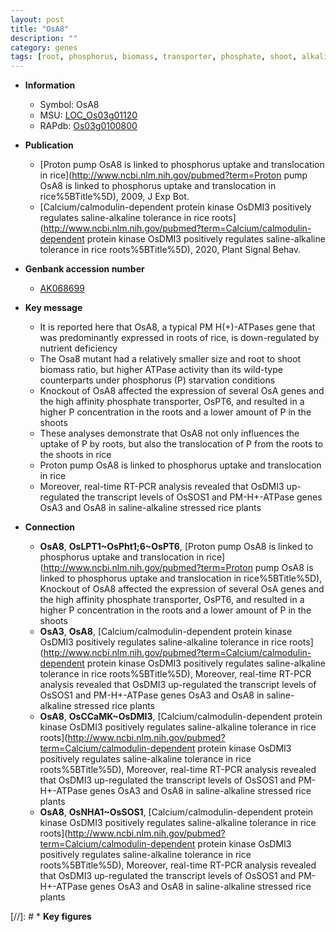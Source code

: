 ```yaml
---
layout: post
title: "OsA8"
description: ""
category: genes
tags: [root, phosphorus, biomass, transporter, phosphate, shoot, alkaline stress]
---
```


* **Information**  
    + Symbol: OsA8  
    + MSU: [LOC_Os03g01120](http://rice.uga.edu/cgi-bin/ORF_infopage.cgi?orf=LOC_Os03g01120)  
    + RAPdb: [Os03g0100800](http://rapdb.dna.affrc.go.jp/viewer/gbrowse_details/irgsp1?name=Os03g0100800)  

* **Publication**  
    + [Proton pump OsA8 is linked to phosphorus uptake and translocation in rice](http://www.ncbi.nlm.nih.gov/pubmed?term=Proton pump OsA8 is linked to phosphorus uptake and translocation in rice%5BTitle%5D), 2009, J Exp Bot.
    + [Calcium/calmodulin-dependent protein kinase OsDMI3 positively regulates saline-alkaline tolerance in rice roots](http://www.ncbi.nlm.nih.gov/pubmed?term=Calcium/calmodulin-dependent protein kinase OsDMI3 positively regulates saline-alkaline tolerance in rice roots%5BTitle%5D), 2020, Plant Signal Behav.

* **Genbank accession number**  
    + [AK068699](http://www.ncbi.nlm.nih.gov/nuccore/AK068699)

* **Key message**  
    + It is reported here that OsA8, a typical PM H(+)-ATPases gene that was predominantly expressed in roots of rice, is down-regulated by nutrient deficiency
    + The Osa8 mutant had a relatively smaller size and root to shoot biomass ratio, but higher ATPase activity than its wild-type counterparts under phosphorus (P) starvation conditions
    + Knockout of OsA8 affected the expression of several OsA genes and the high affinity phosphate transporter, OsPT6, and resulted in a higher P concentration in the roots and a lower amount of P in the shoots
    + These analyses demonstrate that OsA8 not only influences the uptake of P by roots, but also the translocation of P from the roots to the shoots in rice
    + Proton pump OsA8 is linked to phosphorus uptake and translocation in rice
    + Moreover, real-time RT-PCR analysis revealed that OsDMI3 up-regulated the transcript levels of OsSOS1 and PM-H+-ATPase genes OsA3 and OsA8 in saline-alkaline stressed rice plants

* **Connection**  
    + __OsA8__, __OsLPT1~OsPht1;6~OsPT6__, [Proton pump OsA8 is linked to phosphorus uptake and translocation in rice](http://www.ncbi.nlm.nih.gov/pubmed?term=Proton pump OsA8 is linked to phosphorus uptake and translocation in rice%5BTitle%5D), Knockout of OsA8 affected the expression of several OsA genes and the high affinity phosphate transporter, OsPT6, and resulted in a higher P concentration in the roots and a lower amount of P in the shoots
    + __OsA3__, __OsA8__, [Calcium/calmodulin-dependent protein kinase OsDMI3 positively regulates saline-alkaline tolerance in rice roots](http://www.ncbi.nlm.nih.gov/pubmed?term=Calcium/calmodulin-dependent protein kinase OsDMI3 positively regulates saline-alkaline tolerance in rice roots%5BTitle%5D),  Moreover, real-time RT-PCR analysis revealed that OsDMI3 up-regulated the transcript levels of OsSOS1 and PM-H+-ATPase genes OsA3 and OsA8 in saline-alkaline stressed rice plants
    + __OsA8__, __OsCCaMK~OsDMI3__, [Calcium/calmodulin-dependent protein kinase OsDMI3 positively regulates saline-alkaline tolerance in rice roots](http://www.ncbi.nlm.nih.gov/pubmed?term=Calcium/calmodulin-dependent protein kinase OsDMI3 positively regulates saline-alkaline tolerance in rice roots%5BTitle%5D),  Moreover, real-time RT-PCR analysis revealed that OsDMI3 up-regulated the transcript levels of OsSOS1 and PM-H+-ATPase genes OsA3 and OsA8 in saline-alkaline stressed rice plants
    + __OsA8__, __OsNHA1~OsSOS1__, [Calcium/calmodulin-dependent protein kinase OsDMI3 positively regulates saline-alkaline tolerance in rice roots](http://www.ncbi.nlm.nih.gov/pubmed?term=Calcium/calmodulin-dependent protein kinase OsDMI3 positively regulates saline-alkaline tolerance in rice roots%5BTitle%5D),  Moreover, real-time RT-PCR analysis revealed that OsDMI3 up-regulated the transcript levels of OsSOS1 and PM-H+-ATPase genes OsA3 and OsA8 in saline-alkaline stressed rice plants

[//]: # * **Key figures**  


